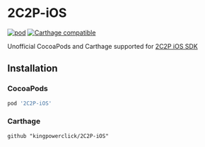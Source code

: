 # 2C2P-iOS
[![pod](https://img.shields.io/cocoapods/v/2C2P-iOS.svg)](https://cocoapods.org/pods/2C2P-iOS) [![Carthage compatible](https://img.shields.io/badge/Carthage-compatible-4BC51D.svg?style=flat)](https://github.com/Carthage/Carthage)

Unofficial CocoaPods and Carthage supported for [2C2P iOS SDK](https://developer.2c2p.com/docs)

## Installation

### CocoaPods

```rb
pod '2C2P-iOS'
```

### Carthage

```
github "kingpowerclick/2C2P-iOS"
```
